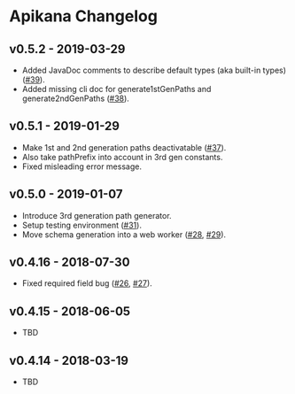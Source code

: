 
# Apikana Changelog

## v0.5.2 - 2019-03-29

- Added JavaDoc comments to describe default types (aka built-in types) ([#39](http://github.com/swisspush/apikana/39)).
- Added missing cli doc for generate1stGenPaths and generate2ndGenPaths ([#38](http://github.com/swisspush/apikana/38)).


## v0.5.1 - 2019-01-29

- Make 1st and 2nd generation paths deactivatable ([#37](http://github.com/swisspush/apikana/pull/37)).
- Also take pathPrefix into account in 3rd gen constants.
- Fixed misleading error message.


## v0.5.0 - 2019-01-07

- Introduce 3rd generation path generator.
- Setup testing environment ([#31](http://github.com/swisspush/apikana/pull/31)).
- Move schema generation into a web worker ([#28](http://github.com/swisspush/apikana/issues/28), [#29](https://github.com/swisspush/apikana/pull/29)).


## v0.4.16 - 2018-07-30

- Fixed required field bug ([#26](https://github.com/swisspush/apikana/issues/26), [#27](http://github.com/swisspush/apikana/pull/27)).


## v0.4.15 - 2018-06-05

- TBD


## v0.4.14 - 2018-03-19

- TBD
